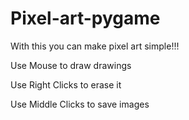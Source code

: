 # Pixel-art-pygame
With this you can make pixel art simple!!!

Use Mouse to draw drawings

Use Right Clicks to erase it

Use Middle Clicks to save images
